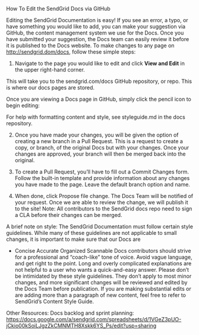 How To Edit the SendGrid Docs via GitHub

Editing the SendGrid Documentation is easy!
If you see an error, a typo, or have something you would like to add, you can make your suggestion via GitHub, the content management system we use for the Docs. Once you have submitted your suggestion, the Docs team can easily review it before it is published to the Docs website.
To make changes to any page on http://sendgrid.dom/docs, follow these simple steps:

1. Navigate to the page you would like to edit and click **View and Edit** in the upper right-hand corner.

This will take you to the sendgrid.com/docs GitHub repository, or repo. This is where our docs pages are stored.




Once you are viewing a Docs page in GitHub, simply click the pencil icon to begin editing:

	

For help with formatting content and style, see styleguide.md in the docs repository.


2. Once you have made your changes, you will be given the option of creating a new branch in a Pull Request. This is a request to create a copy, or branch, of the original Docs but with your changes. Once your changes are approved, your branch will then be merged back into the original. 


3. To create a Pull Request, you’ll have to fill out a Commit Changes form. Follow the built-in template and provide information about any changes you have made to the page. Leave the default branch option and name.


4. When done, click Propose file change. The Docs Team will be notified of your request. Once we are able to review the change, we will publish it to the site!
Note: All contributors to the SendGrid docs repo need to sign a CLA before their changes can be merged. 


A brief note on style:
The SendGrid Documentation must follow certain style guidelines. While many of these guidelines are not applicable to small changes, it is important to make sure that our Docs are
* Concise
Accurate
Organized
Scannable
Docs contributors should strive for a professional and “coach-like” tone of voice. Avoid vague language, and get right to the point. Long and overly complicated explanations are not helpful to a user who wants a quick-and-easy answer. Please don’t be intimidated by these style guidelines. They don’t apply to most minor changes, and more significant changes will be reviewed and edited by the Docs Team before publication.
If you are making substantial edits or are adding more than a paragraph of new content, feel free to refer to SendGrid’s Content Style Guide.

Other Resources:
Docs backlog and sprint planning: https://docs.google.com/a/sendgrid.com/spreadsheets/d/1VGeZ3pUO-jCkio00kSoiLJgzZkCMNMTH8Xskk6YS_Ps/edit?usp=sharing
